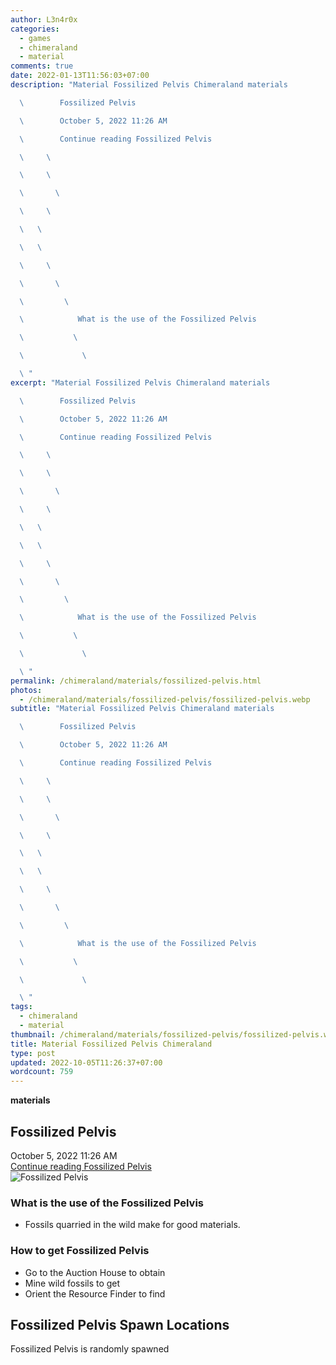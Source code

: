 ```yaml
---
author: L3n4r0x
categories:
  - games
  - chimeraland
  - material
comments: true
date: 2022-01-13T11:56:03+07:00
description: "Material Fossilized Pelvis Chimeraland materials

  \        Fossilized Pelvis

  \        October 5, 2022 11:26 AM

  \        Continue reading Fossilized Pelvis

  \     \ 

  \     \ 

  \       \ 

  \     \ 

  \   \ 

  \   \ 

  \     \ 

  \       \ 

  \         \ 

  \            What is the use of the Fossilized Pelvis

  \           \ 

  \             \ 

  \ "
excerpt: "Material Fossilized Pelvis Chimeraland materials

  \        Fossilized Pelvis

  \        October 5, 2022 11:26 AM

  \        Continue reading Fossilized Pelvis

  \     \ 

  \     \ 

  \       \ 

  \     \ 

  \   \ 

  \   \ 

  \     \ 

  \       \ 

  \         \ 

  \            What is the use of the Fossilized Pelvis

  \           \ 

  \             \ 

  \ "
permalink: /chimeraland/materials/fossilized-pelvis.html
photos:
  - /chimeraland/materials/fossilized-pelvis/fossilized-pelvis.webp
subtitle: "Material Fossilized Pelvis Chimeraland materials

  \        Fossilized Pelvis

  \        October 5, 2022 11:26 AM

  \        Continue reading Fossilized Pelvis

  \     \ 

  \     \ 

  \       \ 

  \     \ 

  \   \ 

  \   \ 

  \     \ 

  \       \ 

  \         \ 

  \            What is the use of the Fossilized Pelvis

  \           \ 

  \             \ 

  \ "
tags:
  - chimeraland
  - material
thumbnail: /chimeraland/materials/fossilized-pelvis/fossilized-pelvis.webp
title: Material Fossilized Pelvis Chimeraland
type: post
updated: 2022-10-05T11:26:37+07:00
wordcount: 759
---
```


<link
  rel="stylesheet"
  href="https://rawcdn.githack.com/dimaslanjaka/Web-Manajemen/870a349/css/bootstrap-5-3-0-alpha3-wrapper.css"
/>
<section id="bootstrap-wrapper">
  <div data-bs-theme="dark">
    <div
      class="row g-0 border rounded overflow-hidden flex-md-row mb-4 shadow-sm position-relative bg-dark text-light"
    >
      <div class="col p-4 d-flex flex-column position-static">
        <strong class="d-inline-block mb-2 text-success">materials</strong>
        <h2 class="mb-0">Fossilized Pelvis</h2>
        <div class="mb-1 text-muted">October 5, 2022 11:26 AM</div>
        <a
          href="/chimeraland/materials/fossilized-pelvis.html"
          class="stretched-link d-none text-primary"
          >Continue reading Fossilized Pelvis</a
        >
      </div>
      <div class="col-auto d-none d-md-block d-lg-block">
        <img
          src="https://www.webmanajemen.com/chimeraland/materials/fossilized-pelvis/fossilized-pelvis.webp"
          alt="Fossilized Pelvis"
        />
      </div>
    </div>
    <div class="row">
      <div class="col-lg-6 col-12 mb-2">
        <div class="card">
          <div class="card-body">
            <h3 class="card-title">What is the use of the Fossilized Pelvis</h3>
            <div class="card-text">
              <ul>
                <li>Fossils quarried in the wild make for good materials.</li>
              </ul>
            </div>
          </div>
        </div>
      </div>
      <div class="col-lg-6 col-12 mb-2">
        <div class="card">
          <div class="card-body">
            <h3 class="card-title">How to get Fossilized Pelvis</h3>
            <div class="card-text">
              <ul>
                <li>Go to the Auction House to obtain</li>
                <li>Mine wild fossils to get</li>
                <li>Orient the Resource Finder to find</li>
              </ul>
            </div>
          </div>
        </div>
      </div>
      <div class="col-12 mb-2">
        <h2>Fossilized Pelvis Spawn Locations</h2>
        <p>Fossilized Pelvis is randomly spawned</p>
      </div>
    </div>
  </div>
</section>